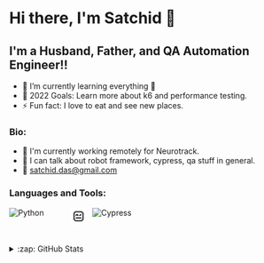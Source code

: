 # Hi there, I'm Satchid  👋 

## I'm a Husband, Father, and QA Automation Engineer!!

- 🌱 I’m currently learning everything 🤣
- 🥅 2022 Goals: Learn more about k6 and performance testing.
- ⚡ Fun fact: I love to eat and see new places.

### Bio:
- 🏢 I'm currently working remotely for Neurotrack.
- 💬 I can talk about robot framework, cypress, qa stuff in general.
- :email: satchid.das@gmail.com

### Languages and Tools:

<a href="https://www.python.org/"><img align="left" alt="Python" width="100px" src="https://www.python.org/static/community_logos/python-logo-inkscape.svg" style="padding-right:10px;" /></a>
<a href="https://robotframework.org/"><img align="left" alt="Robot" width="30px" src="./img/robot.png" style="padding-right:10px;"/></a>
<a href="https://www.cypress.io/"><img align="left" alt="Cypress" width="100px" src="https://github.com/cypress-io/cypress-icons/blob/master/src/logo/cypress-io-logo.svg" style="padding-right:10px;"/></a>
<br />
<br />
<br />

<details>
  <summary>:zap: GitHub Stats</summary>

  <img align="left" alt="satchid's GitHub Stats" src="https://github-readme-stats.vercel.app/api?username=satchid&show_icons=true&hide_border=false&title_color=ff652f&icon_color=FFE400&bg_color=09131B&text_color=ffffff&border_color=0c1a25" />

</details>


[linkedin]: https://www.linkedin.com/in/satchidanand-das-322aba108/
